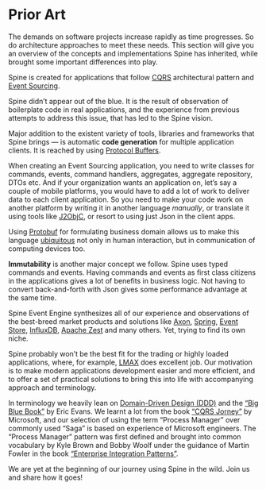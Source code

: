 # Prior Art

The demands on software projects increase rapidly as time progresses. So do architecture approaches to meet these needs.
This section will give you an overview of the concepts and implementations Spine has inherited, while brought some important differences into play.

Spine is created for applications that follow [CQRS](http://martinfowler.com/bliki/CQRS.html) architectural pattern and [Event Sourcing](http://martinfowler.com/eaaDev/EventSourcing.html).

Spine didn’t appear out of the blue. It is the result of observation of boilerplate code in real applications, and the experience from previous attempts to address this issue, that has led to the Spine vision.

Major addition to the existent variety of tools, libraries and frameworks that Spine brings — is automatic **code generation** for multiple application clients. It is reached by using [Protocol Buffers](https://developers.google.com/protocol-buffers/docs/overview).

When creating an Event Sourcing application, you need to write classes for commands, events, command handlers, aggregates, aggregate repository, DTOs etc.
And if your organization wants an application on, let’s say a couple of mobile platforms, you would have to add a lot of work to deliver data to each client application.
So you need to make your code work on another platform by writing it in another language *manually*, or translate it using tools like [J2ObjC](http://j2objc.org/), or resort to using just Json in the client apps.

Using [Protobuf](https://developers.google.com/protocol-buffers/docs/overview) for formulating business domain allows us to make this language [ubiquitous](http://martinfowler.com/bliki/UbiquitousLanguage.html) not only in human interaction, but in communication of computing devices too.


**Immutability** is another major concept we follow.
Spine uses typed commands and events. Having commands and events as first class citizens in the applications gives a lot of benefits in business logic. Not having to convert back-and-forth with Json gives some performance advantage at the same time.

 Spine Event Engine synthesizes all of our experience and observations of the best-breed market products and solutions like [Axon](http://www.axonframework.org/), [Spring](https://spring.io/), [Event Store](https://geteventstore.com/), [InfluxDB](https://influxdata.com/), [Apache Zest](https://zest.apache.org/) and many others. Yet, trying to find its own niche.

 Spine probably won’t be the best fit for the trading or highly loaded applications, where, for example, [LMAX](https://www.lmax.com/) does excellent job. Our motivation is to make modern applications development easier and more efficient, and to offer a set of practical solutions to bring this into life with accompanying approach and terminology.

In terminology we heavily lean on [Domain-Driven Design (DDD)](http://www.grpc.io/posts/principles/) and the [“Big Blue Book”](http://www.amazon.com/Domain-Driven-Design-Tackling-Complexity-Software/dp/0321125215) by Eric Evans. We learnt a lot from the book [“CQRS Jorney”](https://msdn.microsoft.com/en-us/library/jj554200.aspx) by Microsoft, and our selection of using the term “Process Manager” over commonly used “Saga” is based on experience of Microsoft engineers. The “Process Manager” pattern was first defined and brought into common vocabulary by Kyle Brown and Bobby Woolf under the guidance of Martin Fowler in the book [“Enterprise Integration Patterns”](http://www.enterpriseintegrationpatterns.com/patterns/messaging/ProcessManager.html).

We are yet at the beginning of our journey using Spine in the wild. Join us and share how it goes!